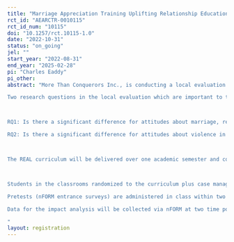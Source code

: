 ```yaml
---
title: "Marriage Appreciation Training Uplifting Relationship Education (MATURE) Plus III Project"
rct_id: "AEARCTR-0010115"
rct_id_num: "10115"
doi: "10.1257/rct.10115-1.0"
date: "2022-10-31"
status: "on_going"
jel: ""
start_year: "2022-08-31"
end_year: "2025-02-28"
pi: "Charles Eaddy"
pi_other:
abstract: "More Than Conquerors Inc., is conducting a local evaluation of the Marriage Appreciation Training Uplifting Relationship Education (MATURE) Plus III project in the form of a cluster-level randomized control trial (RCT) that will compare student outcomes in grade 9 across three experimental conditions: (1) students who receive the REAL Essentials Advance curriculum and one-on-one case management, (2) students who only receive the REAL curriculum, and (3) students who receive a job and career advancement course. The study takes place in grade 9 health classes in one high school: Discovery High School in Gwinnett County, GA. Within two weeks before the start of the semester, the local evaluator wil use a random number generator in Excel to randomize classrooms into the three study groups. The school typically enrolls 14 grade 9 health classes per semester, resulting in 4 to 5 classrooms randomly assigned to each study group. To participate in the study, parental consent for the student must be obtained by the study team. 
Two research questions in the local evaluation which are important to the community in its desire to explore a wholistic approach to fostering and supporting healthy interpersonal relationships and marriages will determine the ability of the intervention to achieve the outcomes.  The project hopes to develop a program that leads Discovery High School youth to revere and honor interpersonal relationships, especially marriage, and seek non-violent methods to resolve problems through answering the following research questions:

RQ1: Is there a significant difference for attitudes about marriage, relationships and sex among Discovery High School treatment and control group youth?
RQ2: Is there a significant difference for attitudes about violence in relationships and marriages among Discovery High School treatment and control group youth? 

The REAL curriculum will be delivered over one academic semester and consists of 13.5 hours of programming taught across 9 to 10 classes by a trained facilitator. The REAL curriculum consists of multiple modules that cover a variety of topics including communication skills, conflict resolution, marriage knowledge, and affection and intimacy. The curriculum is founded on Social Learning Theory through role-plays and activities that demonstrate how to resist unwanted peer and relational pressure to engage in unhealthy behaviors. 

Students in the classrooms randomized to the curriculum plus case management group receive two 10-minute one-on-one meetings with their assigned case manager. The first meeting will take place within the first two to three weeks of the semester and the follow-up meetings will occur after all initial meetings are held which may be before the end of the semester for some students.  At the first meeting, case managers provide targeted support on practicing specific conflict resolution skills and relationship enhancement skills, that are taught in the first sessions of the REAL course. The comparison group will receive standard job and career advancement training during the same semester.
Pretests (nFORM entrance surveys) are administered in class within two weeks after the start of the semester and posttests are administered during the last few weeks of the semester, after the curriculum training has been completed. A 12-month follow-up local evaluation survey will be administered to all participants as well, utilizing the Survey Monkey platform.
Data for the impact analysis will be collected via nFORM at two time points for all study participants: (1) at baseline, which will occur during the first few weeks of the semester (including the nFORM Applicant Characteristics and Entrance surveys); and (2) at program exit, which will be near the end of the semester, roughly three to four months after baseline. For follow-up, MTCI will administer a local evaluation survey consisting of select nFORM measures 9 months after program exit. All surveys will be administered via tablets or school issued personal devices, but will send the surveys via email if students are absent or no longer attending the school at follow-up. Students will receive a $10 gift card for completing the follow-up survey.  
"
layout: registration
---
```


